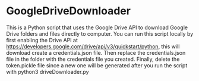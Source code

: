 # GoogleDriveDownloader
This is a Python script that uses the Google Drive API to download Google Drive folders and files directly to computer. You can run this script locally by first enabling the Drive API at https://developers.google.com/drive/api/v3/quickstart/python, this will download create a credentials.json file. Then replace the credentials.json file in the folder with the credentials file you created. Finally, delete the token.pickle file since a new one will be generated after you run the script with python3 driveDownloader.py
